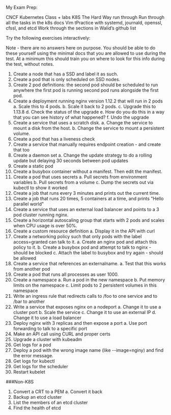 My Exam Prep:

CNCF Kubernetes Class + labs
K8S The Hard Way run through
Run through all the tasks in the k8s docs
Vim tPractice with systemd, journald, openssl, cfssl, and etcd
Work through the sections in Walid’s github list

Try the following exercises interactively:

Note - there are no answers here on purpose. You should be able to do these yourself using the minimal docs that you are allowed to use during the test. At a minimum this should train you on where to look for this info during the test, without notes.

1. Create a node that has a SSD and label it as such. 
1. Create a pod that is only scheduled on SSD nodes.
1. Create 2 pod definitions: the second pod should be scheduled to run anywhere the first pod is running second pod runs alongside the first pod.
1. Create a deployment running nginx version 1.12.2 that will run in 2 pods
     a. Scale this to 4 pods.
     b. Scale it back to 2 pods.
     c. Upgrade this to 1.13.8
     d. Check the status of the upgrade
     e. How do you do this in a way that you can see history of what happened?
     f. Undo the upgrade
1. Create a service that uses a scratch disk.
     a. Change the service to mount a disk from the host.
     b. Change the service to mount a persistent volume.
1. Create a pod that has a liveness check
1. Create a service that manually requires endpoint creation - and create that too
1. Create a daemon set
     a. Change the update strategy to do a rolling update but delaying 30 seconds between pod updates
1. Create a static pod
1. Create a busybox container without a manifest. Then edit the manifest.
1. Create a pod that uses secrets
     a. Pull secrets from environment variables
     b. Pull secrets from a volume
     c. Dump the secrets out via kubectl to show it worked
1. Create a job that runs every 3 minutes and prints out the current time.
1. Create a job that runs 20 times, 5 containers at a time, and prints "Hello parallel world"
1. Create a service that uses an external load balancer and points to a 3 pod cluster running nginx.
1. Create a horizontal autoscaling group that starts with 2 pods and scales when CPU usage is over 50%.
1. Create a custom resource definition
	a. Display it in the API with curl
1. Create a networking policy such that only pods with the label access=granted can talk to it.
	a. Create an nginx pod and attach this policy to it. 
	b. Create a busybox pod and attempt to talk to nginx - should be blocked
	c. Attach the label to busybox and try again - should be allowed
1. Create a service that references an externalname.
	a. Test that this works from another pod
1. Create a pod that runs all processes as user 1000.
1. Create a namespace
	a. Run a pod in the new namespace
	b. Put memory limits on the namespace
	c. Limit pods to 2 persistent volumes in this namespace
1. Write an ingress rule that redirects calls to /foo to one service and to /bar to another
1. Write a service that exposes nginx on a nodeport
	a. Change it to use a cluster port
	b. Scale the service
	c. Change it to use an external IP
	d. Change it to use a load balancer
1. Deploy nginx with 3 replicas and then expose a port
	a. Use port forwarding to talk to a specific port
1. Make an API call using CURL and proper certs
1. Upgrade a cluster with kubeadm
1. Get logs for a pod
1. Deploy a pod with the wrong image name (like --image=nginy) and find the error message.
1. Get logs for kubectl
1. Get logs for the scheduler
1. Restart kubelet

###Non-K8S
1. Convert a CRT to a PEM
	a. Convert it back
1. Backup an etcd cluster
1. List the members of an etcd cluster
1. Find the health of etcd










